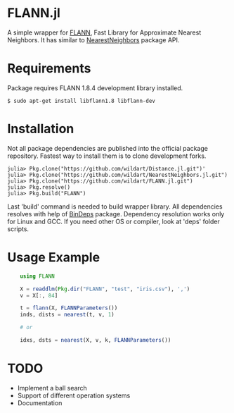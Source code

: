 FLANN.jl
========

A simple wrapper for [FLANN](http://www.cs.ubc.ca/research/flann/), Fast Library for Approximate Nearest Neighbors. It has similar to [NearestNeighbors](https://github.com/wildart/NearestNeighbors.jl) package API.

# Requirements
Package requires FLANN 1.8.4 development library installed.

	$ sudo apt-get install libflann1.8 libflann-dev

# Installation
Not all package dependencies are published into the official package repository. Fastest way to install them is to clone development forks.

	julia> Pkg.clone("https://github.com/wildart/Distance.jl.git")'
	julia> Pkg.clone("https://github.com/wildart/NearestNeighbors.jl.git")
	julia> Pkg.clone("https://github.com/wildart/FLANN.jl.git")
	julia> Pkg.resolve()
	julia> Pkg.build("FLANN")

Last 'build' command is needed to build wrapper library.
All dependencies resolves with help of [BinDeps](https://github.com/JuliaLang/BinDeps.jl) package.
Dependency resolution works only for Linux and GCC.
If you need other OS or compiler, look at 'deps' folder scripts.

# Usage Example

```julia
    using FLANN

    X = readdlm(Pkg.dir("FLANN", "test", "iris.csv"), ',')
	v = X[:, 84]

	t = flann(X, FLANNParameters())
	inds, dists = nearest(t, v, 1)

	# or

	idxs, dsts = nearest(X, v, k, FLANNParameters())
```

# TODO

* Implement a ball search
* Support of different operation systems
* Documentation